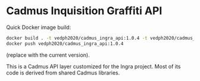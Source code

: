 # Cadmus Inquisition Graffiti API

Quick Docker image build:

```bash
docker build . -t vedph2020/cadmus_ingra_api:1.0.4 -t vedph2020/cadmus_ingra_api:latest
docker push vedph2020/cadmus_ingra_api:1.0.4
```

(replace with the current version).

This is a Cadmus API layer customized for the Ingra project. Most of its code is derived from shared Cadmus libraries.
